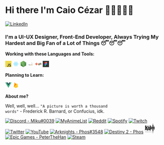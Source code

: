 <h1>
  Hi there I'm Caio Cézar 👨‍🎨👨‍💻🐙
</h1>

<a href="https://linkedin.com/in/caiocbm"><img alt="LinkedIn" title="LinkedIn" height="32" width="32"
    src="https://raw.githubusercontent.com/peterthehan/peterthehan/master/assets/linkedin.svg">
</a>

<h3>
  I'm a UI-UX Designer, Front-End Developer, Always Trying My Hardest and Big Fan of a Lot of Things 😴😴😴
</h3>

**Working with these Languages and Tools:**

<code><img height="20" src="https://raw.githubusercontent.com/github/explore/80688e429a7d4ef2fca1e82350fe8e3517d3494d/topics/javascript/javascript.png"></code>
<code><img height="20" src="https://raw.githubusercontent.com/github/explore/80688e429a7d4ef2fca1e82350fe8e3517d3494d/topics/react/react.png"></code>
<code><img height="20" src="https://raw.githubusercontent.com/github/explore/80688e429a7d4ef2fca1e82350fe8e3517d3494d/topics/nodejs/nodejs.png"></code>
<code><img height="20" src="https://raw.githubusercontent.com/github/explore/80688e429a7d4ef2fca1e82350fe8e3517d3494d/topics/mysql/mysql.png"></code>
<code><img height="20" src="https://raw.githubusercontent.com/github/explore/80688e429a7d4ef2fca1e82350fe8e3517d3494d/topics/git/git.png"></code>
<code><img height="20" src="https://raw.githubusercontent.com/caiocbm/caiocbm/master/assets/figma.png"></code>


**Planning to Learn:**

<code><img height="20" src="https://raw.githubusercontent.com/github/explore/80688e429a7d4ef2fca1e82350fe8e3517d3494d/topics/vue/vue.png"></code>
<code><img height="20" src="https://raw.githubusercontent.com/github/explore/80688e429a7d4ef2fca1e82350fe8e3517d3494d/topics/firebase/firebase.png"></code>



**About me?**

Well, well, well... <code>"A picture is worth a thousand words"</code> - Frederick R. Barnard, or Confucius, idk.

<a href="https://discord.gg/WjEFnzC"><img alt="Discord - Miku#0039" title="Discord - Miku#0039" height="32" width="32"
    src="https://raw.githubusercontent.com/peterthehan/peterthehan/master/assets/discord.svg"></a>
<a href="https://myanimelist.net/profile/PeterTheHan"><img alt="MyAnimeList" title="MyAnimeList" height="32" width="32"
    src="https://raw.githubusercontent.com/peterthehan/peterthehan/master/assets/myanimelist.svg"></a>
<a href="https://reddit.com/user/PeterTheHan"><img alt="Reddit" title="Reddit" height="32" width="32"
    src="https://raw.githubusercontent.com/peterthehan/peterthehan/master/assets/reddit.svg"></a>
<a href="https://open.spotify.com/user/2145isvugpczeo2fgz6khel3y"><img alt="Spotify" title="Spotify" height="32"
    width="32" src="https://raw.githubusercontent.com/peterthehan/peterthehan/master/assets/spotify.svg"></a>
<a href="https://twitch.tv/peterthehan"><img alt="Twitch" title="Twitch" height="32" width="32"
    src="https://raw.githubusercontent.com/peterthehan/peterthehan/master/assets/twitch.svg"></a>
<a href="https://twitter.com/PeterTheHan"><img alt="Twitter" title="Twitter" height="32" width="32"
    src="https://raw.githubusercontent.com/peterthehan/peterthehan/master/assets/twitter.svg"></a>
<a href="https://youtube.com/channel/UC5QVwln-tycBa-CoB88a7wA"><img alt="YouTube" title="YouTube" height="32" width="32"
    src="https://raw.githubusercontent.com/peterthehan/peterthehan/master/assets/youtube.svg"></a>
<a href="#"><img alt="Arknights - Phos#3548" title="Arknights - Phos#3548" height="32" width="32"
    src="https://raw.githubusercontent.com/peterthehan/peterthehan/master/assets/arknights.svg"></a>
<a href="#"><img alt="Destiny 2 - Phos" title="Destiny 2 - Phos" height="32" width="32"
    src="https://raw.githubusercontent.com/peterthehan/peterthehan/master/assets/destiny.svg"></a>
<a href="#"><img alt="Destiny 2 - Phos" title="Destiny 2 - Phos" height="32" width="32"
    src="https://raw.githubusercontent.com/caiocbm/caiocbm/master/assets/Genshin.png"></a>
<a href="#"><img alt="Epic Games - PeterTheHan" title="Epic Games - PeterTheHan" height="32" width="32"
    src="https://raw.githubusercontent.com/peterthehan/peterthehan/master/assets/epicgames.svg"></a>
<a href="https://steamcommunity.com/id/peterthehan"><img alt="Steam" title="Steam" height="32" width="32"
    src="https://raw.githubusercontent.com/peterthehan/peterthehan/master/assets/steam.svg"></a>
